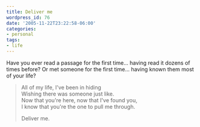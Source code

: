```yaml
---
title: Deliver me
wordpress_id: 76
date: '2005-11-22T23:22:58-06:00'
categories:
- personal
tags:
- life
---
```

Have you ever read a passage for the first time... having read it dozens of times before?  Or met someone for the first
time... having known them most of your life?

> All of my life, I've been in hiding  
> Wishing there was someone just like.  
> Now that you're here, now that I've found you,  
> I know that you're the one to pull me through.  
>
> Deliver me.
